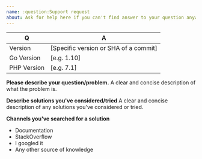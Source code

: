 ```yaml
---
name: :question:Support request
about: Ask for help here if you can't find answer to your question anywhere.
---
```


| Q           | A
| ----------- | ---
| Version     | [Specific version or SHA of a commit]
| Go Version  | [e.g. 1.10]
| PHP Version | [e.g. 7.1]

**Please describe your question/problem.**
A clear and concise description of what the problem is.

**Describe solutions you've considered/tried**
A clear and concise description of any solutions you've considered or tried.

**Channels you've searched for a solution**
- Documentation
- StackOverflow
- I googled it
- Any other source of knowledge
